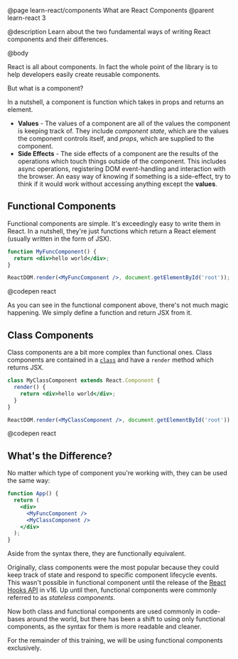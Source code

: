 @page learn-react/components What are React Components
@parent learn-react 3

@description Learn about the two fundamental ways of writing React components and their differences.

@body

React is all about components. In fact the whole point of the library is to help developers easily create reusable components.

But what is a component?

In a nutshell, a component is function which takes in props and returns an element.

- **Values** - The values of a component are all of the values the component is keeping track of. They include _component state_, which are the values the component controls itself, and _props_, which are supplied to the component.
- **Side Effects** - The side effects of a component are the results of the operations which touch things outside of the component. This includes async operations, registering DOM event-handling and interaction with the browser. An easy way of knowing if something is a side-effect, try to think if it would work without accessing anything except the **values**.

## Functional Components

Functional components are simple. It's exceedingly easy to write them in React. In a nutshell, they're just functions which return a React element (usually written in the form of JSX).

```jsx
function MyFuncComponent() {
  return <div>hello world</div>;
}

ReactDOM.render(<MyFuncComponent />, document.getElementById('root'));
```
@codepen react

As you can see in the functional component above, there's not much magic happening. We simply define a function and return JSX from it.

## Class Components

Class components are a bit more complex than functional ones. Class components are contained in a [`class`](https://developer.mozilla.org/en-US/docs/Web/JavaScript/Reference/Classes) and have a `render` method which returns JSX.

```jsx
class MyClassComponent extends React.Component {
  render() {
    return <div>hello world</div>;
  }
}

ReactDOM.render(<MyClassComponent />, document.getElementById('root'));
```
@codepen react

## What's the Difference?

No matter which type of component you're working with, they can be used the same way:

```jsx
function App() {
  return (
    <div>
      <MyFuncComponent />
      <MyClassComponent />
    </div>
  );
}
```

Aside from the syntax there, they are functionally equivalent.

Originally, class components were the most popular because they could keep track of state and respond to specific component lifecycle events. This wasn't possible in functional component until the release of the [React Hooks API](https://reactjs.org/docs/hooks-reference.html) in v16. Up until then, functional components were commonly referred to as _stateless components_.

Now both class and functional components are used commonly in code-bases around the world, but there has been a shift to using only functional components, as the syntax for them is more readable and cleaner.

For the remainder of this training, we will be using functional components exclusively.
